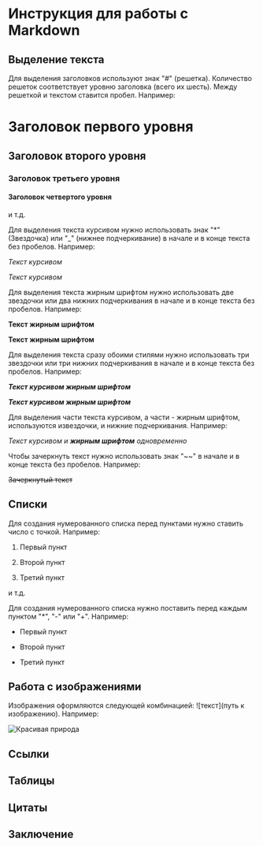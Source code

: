 # Инструкция для работы с Markdown

## Выделение текста

Для выделения заголовков используют знак "#" (решетка). Количество решеток соответствует уровню заголовка (всего их шесть). Между решеткой и текстом ставится пробел. Например:

# Заголовок первого уровня

## Заголовок второго уровня

### Заголовок третьего уровня

#### Заголовок четвертого уровня

и т.д.

Для выделения текста курсивом нужно использовать знак "*" (Звездочка) или "_" (нижнее подчеркивание) в начале и в конце текста без пробелов. Например:

*Текст курсивом*

_Текст курсивом_

Для выделения текста жирным шрифтом нужно использовать две звездочки или два нижних подчеркивания в начале и в конце текста без пробелов. Например:

**Текст жирным шрифтом**

__Текст жирным шрифтом__

Для выделения текста сразу обоими стилями нужно использовать три звездочки или три нижних подчеркивания в начале и в конце текста без пробелов. Например:

***Текст курсивом жирным шрифтом***

___Текст курсивом жирным шрифтом___

Для выделения части текста курсивом, а части - жирным шрифтом, используются извездочки, и нижние подчеркивания. Например:

_Текст курсивом и **жирным шрифтом** одновременно_

Чтобы зачеркнуть текст нужно использовать знак "~~" в начале и в конце текста без пробелов. Например:

~~Зачеркнутый текст~~


## Списки

Для создания нумерованного списка перед пунктами нужно ставить число с точкой. Например:

1. Первый пункт

2. Второй пункт

3. Третий пункт

и т.д.

Для создания нумерованного списка нужно поставить перед каждым пунктом "*", "-" или "+". Например:

* Первый пункт

- Второй пункт

+ Третий пункт



## Работа с изображениями

Изображения оформляются следующей комбинацией: ![текст](путь к изображению). Например:

![Красивая природа](Природа.jpg)


## Ссылки

## Таблицы

## Цитаты

## Заключение